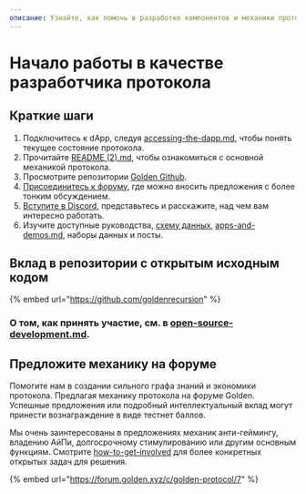 ```yaml
---
описание: Узнайте, как помочь в разработке компонентов и механики протоколов с открытым исходным кодом.
---
```


# Начало работы в качестве разработчика протокола

## Краткие шаги

1. Подключитесь к dApp, следуя [accessing-the-dapp.md](../protocol/guides/accessing-the-dapp.md "mention"), чтобы понять текущее состояние протокола.  
2. Прочитайте [README (2).md](<../README (2).md> "mention"), чтобы ознакомиться с основной механикой протокола.  
3. Просмотрите репозитории [Golden Github](https://github.com/goldenrecursion).  
4. [Присоединитесь к форуму](https://forum.golden.xyz/), где можно вносить предложения с более тонким обсуждением.  
5. [Вступите в Discord](https://discord.com/invite/golden-protocol), представьтесь и расскажите, над чем вам интересно работать.  
6. Изучите доступные руководства, [схему данных](https://dapp.golden.xyz/schema), [apps-and-demos.md](Приложения%20и%20демонстрации.md "упоминание"), наборы данных и посты.  
  

## Вклад в репозитории с открытым исходным кодом

{% embed url="https://github.com/goldenrecursion" %}

### О том, как принять участие, см. в [open-source-development.md](../protocol/open-source-development.md "mention").&#x20;



## Предложите механику на форуме

Помогите нам в создании сильного графа знаний и экономики протокола. Предлагая механику протокола на форуме Golden. Успешные предложения или подробный интеллектуальный вклад могут принести вознаграждение в виде тестнет баллов.  
  
Мы очень заинтересованы в предложениях механик анти-геймингу, владению АйПи, долгосрочному стимулированию или другим основным функциям. Смотрите [how-to-get-involved](../protocol/how-to-get-involved/ "mention") для более конкретных открытых задач для решения.  
  
{% embed url="https://forum.golden.xyz/c/golden-protocol/7" %}  
  


###
